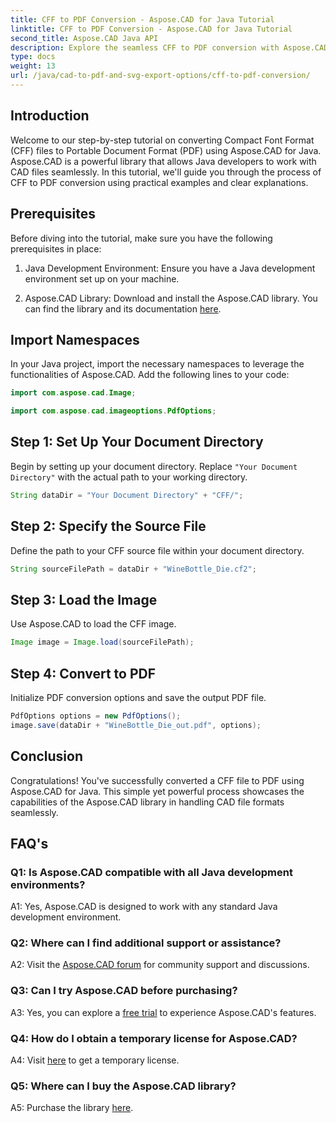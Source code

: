 ```yaml
---
title: CFF to PDF Conversion - Aspose.CAD for Java Tutorial
linktitle: CFF to PDF Conversion - Aspose.CAD for Java Tutorial
second_title: Aspose.CAD Java API
description: Explore the seamless CFF to PDF conversion with Aspose.CAD for Java. Easy steps, reliable results.
type: docs
weight: 13
url: /java/cad-to-pdf-and-svg-export-options/cff-to-pdf-conversion/
---
```

## Introduction

Welcome to our step-by-step tutorial on converting Compact Font Format (CFF) files to Portable Document Format (PDF) using Aspose.CAD for Java. Aspose.CAD is a powerful library that allows Java developers to work with CAD files seamlessly. In this tutorial, we'll guide you through the process of CFF to PDF conversion using practical examples and clear explanations.

## Prerequisites

Before diving into the tutorial, make sure you have the following prerequisites in place:

1. Java Development Environment: Ensure you have a Java development environment set up on your machine.

2. Aspose.CAD Library: Download and install the Aspose.CAD library. You can find the library and its documentation [here](https://releases.aspose.com/cad/java/).

## Import Namespaces

In your Java project, import the necessary namespaces to leverage the functionalities of Aspose.CAD. Add the following lines to your code:

```java
import com.aspose.cad.Image;

import com.aspose.cad.imageoptions.PdfOptions;
```

## Step 1: Set Up Your Document Directory

Begin by setting up your document directory. Replace `"Your Document Directory"` with the actual path to your working directory.

```java
String dataDir = "Your Document Directory" + "CFF/";
```

## Step 2: Specify the Source File

Define the path to your CFF source file within your document directory.

```java
String sourceFilePath = dataDir + "WineBottle_Die.cf2";
```

## Step 3: Load the Image

Use Aspose.CAD to load the CFF image.

```java
Image image = Image.load(sourceFilePath);
```

## Step 4: Convert to PDF

Initialize PDF conversion options and save the output PDF file.

```java
PdfOptions options = new PdfOptions();
image.save(dataDir + "WineBottle_Die_out.pdf", options);
```

## Conclusion

Congratulations! You've successfully converted a CFF file to PDF using Aspose.CAD for Java. This simple yet powerful process showcases the capabilities of the Aspose.CAD library in handling CAD file formats seamlessly.

## FAQ's

### Q1: Is Aspose.CAD compatible with all Java development environments?

A1: Yes, Aspose.CAD is designed to work with any standard Java development environment.

### Q2: Where can I find additional support or assistance?

A2: Visit the [Aspose.CAD forum](https://forum.aspose.com/c/cad/19) for community support and discussions.

### Q3: Can I try Aspose.CAD before purchasing?

A3: Yes, you can explore a [free trial](https://releases.aspose.com/) to experience Aspose.CAD's features.

### Q4: How do I obtain a temporary license for Aspose.CAD?

A4: Visit [here](https://purchase.aspose.com/temporary-license/) to get a temporary license.

### Q5: Where can I buy the Aspose.CAD library?

A5: Purchase the library [here](https://purchase.aspose.com/buy).
